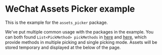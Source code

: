 <!-- Copyright 2019 The bongochat author. All rights reserved.
Use of this source code is governed by an Apache license
that can be found in the LICENSE file. -->

# WeChat Assets Picker example

This is the example for the `assets_picker` package.

We've put multiple common usage
with the packages in the example.
You can both found `List<PickMethod> pickMethods` in
[here](lib/pages/multi_assets_page.dart)
and [here](lib/pages/single_assets_page.dart),
which provide methods in multiple picking and single picking mode.
Assets will be stored temporary and displayed at the below of the page.
